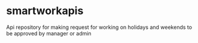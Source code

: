 # smartworkapis
Api repository for making request for working on holidays and weekends to be approved by manager  or admin
